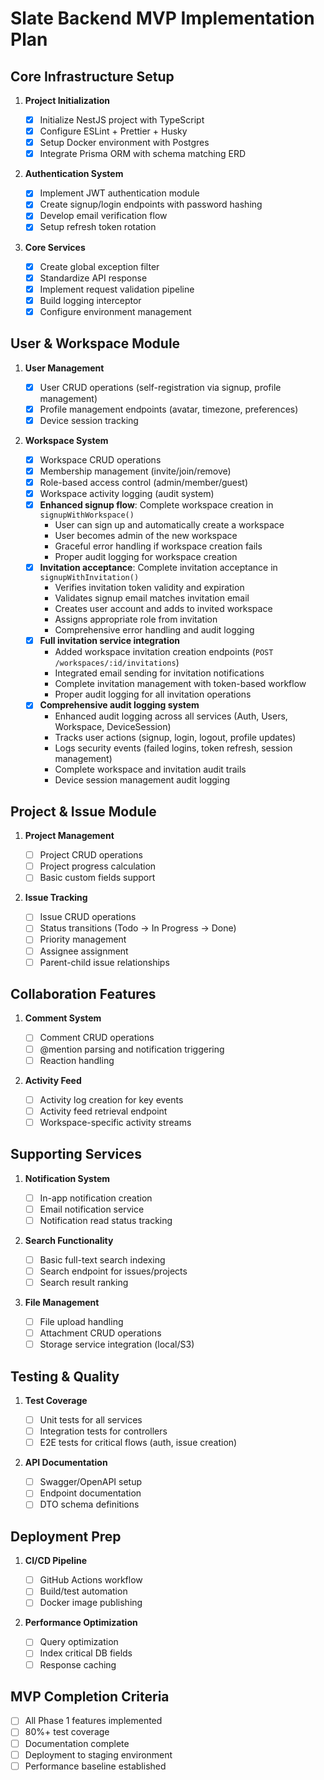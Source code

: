 # Slate Backend MVP Implementation Plan

## Core Infrastructure Setup

1. **Project Initialization**

   - [x] Initialize NestJS project with TypeScript
   - [x] Configure ESLint + Prettier + Husky
   - [x] Setup Docker environment with Postgres
   - [x] Integrate Prisma ORM with schema matching ERD

2. **Authentication System**

   - [x] Implement JWT authentication module
   - [x] Create signup/login endpoints with password hashing
   - [x] Develop email verification flow
   - [x] Setup refresh token rotation

3. **Core Services**
   - [x] Create global exception filter
   - [x] Standardize API response
   - [x] Implement request validation pipeline
   - [x] Build logging interceptor
   - [x] Configure environment management

## User & Workspace Module

1. **User Management**

   - [x] User CRUD operations (self-registration via signup, profile management)
   - [x] Profile management endpoints (avatar, timezone, preferences)
   - [x] Device session tracking

2. **Workspace System**
   - [x] Workspace CRUD operations
   - [x] Membership management (invite/join/remove)
   - [x] Role-based access control (admin/member/guest)
   - [x] Workspace activity logging (audit system)
   - [x] **Enhanced signup flow**: Complete workspace creation in `signupWithWorkspace()` 
     - User can sign up and automatically create a workspace
     - User becomes admin of the new workspace
     - Graceful error handling if workspace creation fails
     - Proper audit logging for workspace creation
   - [x] **Invitation acceptance**: Complete invitation acceptance in `signupWithInvitation()`
     - Verifies invitation token validity and expiration
     - Validates signup email matches invitation email
     - Creates user account and adds to invited workspace
     - Assigns appropriate role from invitation
     - Comprehensive error handling and audit logging
   - [x] **Full invitation service integration**
     - Added workspace invitation creation endpoints (`POST /workspaces/:id/invitations`)
     - Integrated email sending for invitation notifications
     - Complete invitation management with token-based workflow
     - Proper audit logging for all invitation operations
   - [x] **Comprehensive audit logging system**
     - Enhanced audit logging across all services (Auth, Users, Workspace, DeviceSession)
     - Tracks user actions (signup, login, logout, profile updates)
     - Logs security events (failed logins, token refresh, session management)
     - Complete workspace and invitation audit trails
     - Device session management audit logging

## Project & Issue Module

1. **Project Management**

   - [ ] Project CRUD operations
   - [ ] Project progress calculation
   - [ ] Basic custom fields support

2. **Issue Tracking**
   - [ ] Issue CRUD operations
   - [ ] Status transitions (Todo → In Progress → Done)
   - [ ] Priority management
   - [ ] Assignee assignment
   - [ ] Parent-child issue relationships

## Collaboration Features

1. **Comment System**

   - [ ] Comment CRUD operations
   - [ ] @mention parsing and notification triggering
   - [ ] Reaction handling

2. **Activity Feed**
   - [ ] Activity log creation for key events
   - [ ] Activity feed retrieval endpoint
   - [ ] Workspace-specific activity streams

## Supporting Services

1. **Notification System**

   - [ ] In-app notification creation
   - [ ] Email notification service
   - [ ] Notification read status tracking

2. **Search Functionality**

   - [ ] Basic full-text search indexing
   - [ ] Search endpoint for issues/projects
   - [ ] Search result ranking

3. **File Management**
   - [ ] File upload handling
   - [ ] Attachment CRUD operations
   - [ ] Storage service integration (local/S3)

## Testing & Quality

1. **Test Coverage**

   - [ ] Unit tests for all services
   - [ ] Integration tests for controllers
   - [ ] E2E tests for critical flows (auth, issue creation)

2. **API Documentation**
   - [ ] Swagger/OpenAPI setup
   - [ ] Endpoint documentation
   - [ ] DTO schema definitions

## Deployment Prep

1. **CI/CD Pipeline**

   - [ ] GitHub Actions workflow
   - [ ] Build/test automation
   - [ ] Docker image publishing

2. **Performance Optimization**
   - [ ] Query optimization
   - [ ] Index critical DB fields
   - [ ] Response caching

## MVP Completion Criteria

- [ ] All Phase 1 features implemented
- [ ] 80%+ test coverage
- [ ] Documentation complete
- [ ] Deployment to staging environment
- [ ] Performance baseline established
